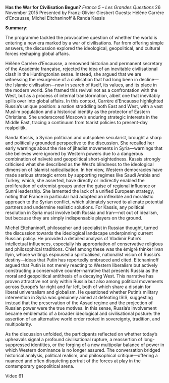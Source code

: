 **Has the War for Civilisation Begun?** _France 5 – Les Grandes Questions_ 26 November 2015 Presented by Franz-Olivier Giesbert Guests: Hélène Carrère d’Encausse, Michel Eltchaninoff & Randa Kassis

**Summary:**

The programme tackled the provocative question of whether the world is entering a new era marked by a war of civilisations. Far from offering simple answers, the discussion explored the ideological, geopolitical, and cultural forces reshaping global affairs.

Hélène Carrère d’Encausse, a renowned historian and permanent secretary of the Académie française, rejected the idea of an inevitable civilisational clash in the Huntingtonian sense. Instead, she argued that we are witnessing the resurgence of a civilisation that had long been in decline—the Islamic civilisation—now in search of itself, its values, and its place in the modern world. She framed this revival not as a confrontation with the West, but as a process of internal transformation, albeit one that inevitably spills over into global affairs. In this context, Carrère d’Encausse highlighted Russia’s unique position: a nation straddling both East and West, with a vast Muslim population and a historical identity as the protector of Eastern Christians. She underscored Moscow’s enduring strategic interests in the Middle East, tracing a continuum from tsarist policies to present-day realpolitik.

Randa Kassis, a Syrian politician and outspoken secularist, brought a sharp and politically grounded perspective to the discussion. She recalled her early warnings about the rise of jihadist movements in Syria—warnings that she believes were ignored by Western powers due to a dangerous combination of naïveté and geopolitical short-sightedness. Kassis strongly criticised what she described as the West’s blindness to the ideological dimension of Islamist radicalisation. In her view, Western democracies have made serious strategic errors by supporting regimes like Saudi Arabia and Turkey, which, she asserted, have directly or indirectly enabled the proliferation of extremist groups under the guise of regional influence or Sunni leadership. She lamented the lack of a unified European strategy, noting that France in particular had adopted an inflexible and moralistic approach to the Syrian conflict, which ultimately served to alienate potential partners and undermine realistic solutions. For Kassis, any political resolution in Syria must involve both Russia and Iran—not out of idealism, but because they are simply indispensable players on the ground.

Michel Eltchaninoff, philosopher and specialist in Russian thought, turned the discussion towards the ideological landscape underpinning current Russian policy. He provided a detailed analysis of Vladimir Putin’s intellectual influences, especially his appropriation of conservative religious and philosophical traditions. Chief among these was the émigré thinker Ivan Ilyin, whose writings espoused a spiritualised, nationalist vision of Russia’s destiny—ideas that Putin has reportedly embraced and cited. Eltchaninoff argued that Putin is not merely reacting to Western liberalism but actively constructing a conservative counter-narrative that presents Russia as the moral and geopolitical antithesis of a decaying West. This narrative has proven attractive not only within Russia but also among political movements across Europe’s far right and far left, both of which share a disdain for liberal universalism and globalism. He questioned whether Putin’s military intervention in Syria was genuinely aimed at defeating ISIS, suggesting instead that the preservation of the Assad regime and the projection of Russian power were the true motives. In this sense, Russia’s involvement became emblematic of a broader ideological and civilisational posture: the assertion of an alternative world order rooted in sovereignty, tradition, and multipolarity.

As the discussion unfolded, the participants reflected on whether today’s upheavals signal a profound civilisational rupture, a reassertion of long-suppressed identities, or the forging of a new multipolar balance of power in which Western dominance is no longer assured. The conversation bridged historical analysis, political realism, and philosophical critique—offering a nuanced and often disquieting portrait of the forces at play in the contemporary geopolitical arena.

Video 61